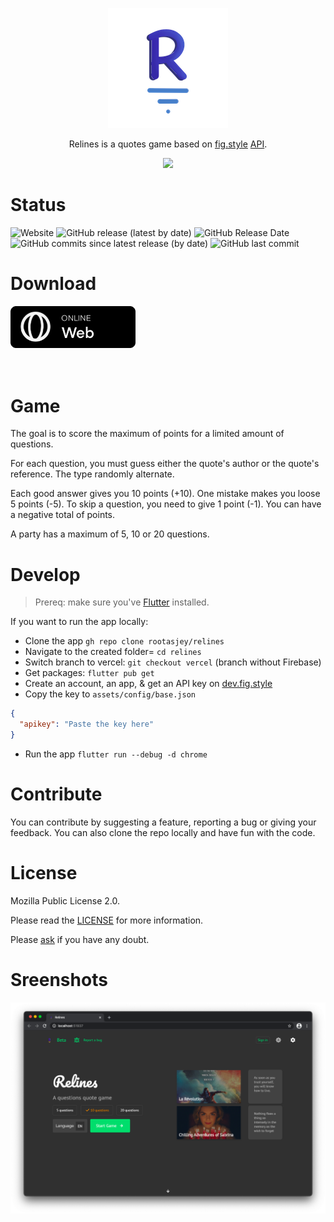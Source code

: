 <p align="middle">
<img src="./web/icons/192.png" />
</p>

<p align="middle">
Relines is a quotes game based on <a href="https://fig.style">fig.style</a> <a href="https://dev.fig.style">API</a>.
</p>

<p align="middle">
<img src="./screenshots/presentation.png" />
</p>


# Status

![Website](https://img.shields.io/website?down_color=lightgrey&down_message=offline&style=for-the-badge&up_color=blue&up_message=online&url=https%3A%2F%2Frelines.fig.style)
![GitHub release (latest by date)](https://img.shields.io/github/v/release/rootasjey/relines?style=for-the-badge)
![GitHub Release Date](https://img.shields.io/github/release-date/rootasjey/relines?style=for-the-badge)
![GitHub commits since latest release (by date)](https://img.shields.io/github/commits-since/rootasjey/relines/latest?style=for-the-badge)
![GitHub last commit](https://img.shields.io/github/last-commit/rootasjey/relines?style=for-the-badge)

# Download
<!-- 
<span style="margin-right: 10px;">
  <a href="https://apps.apple.com/us/app/out-of-context/id1516117110?ls=1">
    <img src="./screenshots/app_store_badge.png" title="Ppp Store" width="200"/>
  </a>
</span>

<span style="margin-right: 10px;">
  <a href="https://play.google.com/store/apps/details?id=com.outofcontext.app">
    <img src="./screenshots/google_play_badge.png" title="Play Store" width="200"/>
  </a>
</span> -->

<span>
  <a href="https://relines.fig.style">
    <img src="./screenshots/web_badge.png" title="Web" width="200"/>
  </a>
</span>
<br>
<br>
<br>

# Game

The goal is to score the maximum of points for a limited amount of questions.

For each question, you must guess either the quote's author or the quote's reference. The type randomly alternate.

Each good answer gives you 10 points (+10). One mistake makes you loose 5 points (-5). To skip a  question, you need to give 1 point (-1). You can have a negative total of points.

A party has a maximum of 5, 10 or 20 questions.

# Develop

> Prereq: make sure you've [Flutter](https://flutter.dev) installed.

If you want to run the app locally:

* Clone the app `gh repo clone rootasjey/relines`
* Navigate to the created folder= `cd relines`
* Switch branch to vercel: `git checkout vercel` (branch without Firebase)
* Get packages: `flutter pub get`
* Create an account, an app, & get an API key on [dev.fig.style](https://dev.fig.style)
* Copy the key to `assets/config/base.json`

```json
{
  "apikey": "Paste the key here"
}
```

* Run the app `flutter run --debug -d chrome`
# Contribute

You can contribute by suggesting a feature, reporting a bug or giving your feedback. You can also clone the repo locally and have fun with the code.

# License

Mozilla Public License 2.0.

Please read the [LICENSE](./LICENSE) for more information.

Please [ask](mailto:github@fig.style) if you have any doubt.

# Sreenshots

<p>
<img src="./screenshots/desktop_home.png" />
</p>
